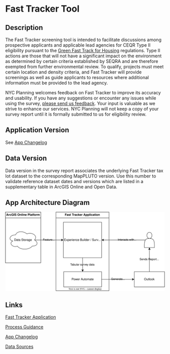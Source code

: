 # Fast Tracker Tool

## Description
The Fast Tracker screening tool is intended to facilitate discussions among prospective applicants and applicable lead agencies for CEQR Type II eligibility pursuant to the [Green Fast Track for Housing](https://www.nyc.gov/site/planning/plans/green-fast-track/green-fast-track-overview.page) regulations. Type II actions are those that will not have a significant impact on the environment as determined by certain criteria established by SEQRA and are therefore exempted from further environmental review. To qualify, projects must meet certain location and density criteria, and Fast Tracker will provide screenings as well as guide applicants to resources where additional information must be provided to the lead agency.

NYC Planning welcomes feedback on Fast Tracker to improve its accuracy and usability. If you have any suggestions or encounter any issues while using the survey, [please send us feedback](https://survey.alchemer.com/s3/7821882/GFT-Fast-Tracker-Feedback). Your input is valuable as we strive to enhance our services. NYC Planning will not keep a copy of your survey report until it is formally submitted to us for eligibility review.

## Application Version
See [App Changelog](changelog.md)

## Data Version
Data version in the survey report associates the underlying Fast Tracker tax lot dataset to the corresponding MapPLUTO version. Use this number to validate reference dataset dates and versions which are listed in a supplementary table in ArcGIS Online and Open Data.

## App Architecture Diagram
![Architecture diagram](docs\application_diagram.svg)

## Links
[Fast Tracker Application](https://fasttracker.planning.nyc.gov/)

[Process Guidance](TBD)

[App Changelog](changelog.md)

[Data Sources](TBD)
